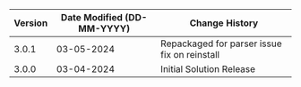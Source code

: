 | **Version** | **Date Modified (DD-MM-YYYY)** | **Change History**                          |
|-------------|--------------------------------|---------------------------------------------|
| 3.0.1       | 03-05-2024                     | Repackaged for parser issue fix on reinstall                    |
| 3.0.0       | 03-04-2024                     | Initial Solution Release                    |
